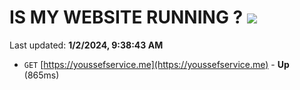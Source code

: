 # IS MY WEBSITE RUNNING ? [![](https://img.shields.io/static/v1?label=Sponsor&message=%E2%9D%A4&logo=GitHub&color=%23fe8e86)](https://github.com/sponsors/<username>)

Last updated: **1/2/2024, 9:38:43 AM**

- `GET` [https://youssefservice.me](https://youssefservice.me) - **Up** (865ms)
